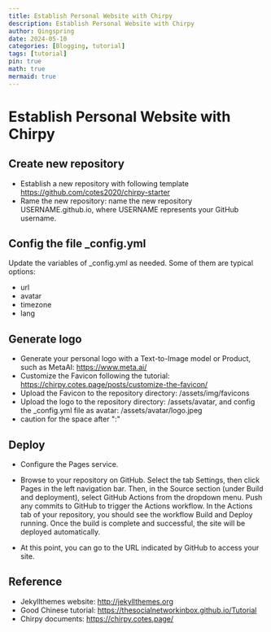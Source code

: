```yaml
---
title: Establish Personal Website with Chirpy
description: Establish Personal Website with Chirpy
author: Qingspring
date: 2024-05-10
categories: [Blogging, tutorial]
tags: [tutorial]
pin: true
math: true
mermaid: true
---
```

# Establish Personal Website with Chirpy
## Create new repository
- Establish a new repository with following template
https://github.com/cotes2020/chirpy-starter
- Rame the new repository:
name the new repository USERNAME.github.io, where USERNAME represents your GitHub username.

## Config the file _config.yml
Update the variables of _config.yml as needed. Some of them are typical options:
- url
- avatar
- timezone
- lang

## Generate logo
- Generate your personal logo with a Text-to-Image model or Product, such as MetaAI: https://www.meta.ai/
- Customize the Favicon following the tutorial: https://chirpy.cotes.page/posts/customize-the-favicon/
- Upload the Favicon to the repository directory: /assets/img/favicons
- Upload the logo to the repository directory: /assets/avatar, and config the _config.yml file as avatar: /assets/avatar/logo.jpeg
- caution for the space after ":"
  
## Deploy
- Configure the Pages service.

- Browse to your repository on GitHub. Select the tab Settings, then click Pages in the left navigation bar. Then, in the Source section (under Build and deployment), select GitHub Actions from the dropdown menu.
Push any commits to GitHub to trigger the Actions workflow. In the Actions tab of your repository, you should see the workflow Build and Deploy running. Once the build is complete and successful, the site will be deployed automatically.

- At this point, you can go to the URL indicated by GitHub to access your site.

## Reference
- Jekyllthemes website: http://jekyllthemes.org
- Good Chinese tutorial: https://thesocialnetworkinbox.github.io/Tutorial
- Chirpy documents: 
https://chirpy.cotes.page/
